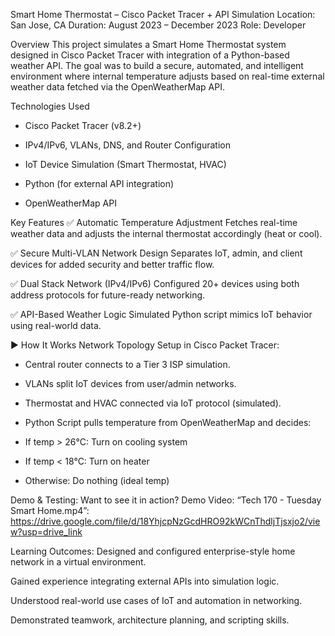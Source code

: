 Smart Home Thermostat – Cisco Packet Tracer + API Simulation
Location: San Jose, CA
Duration: August 2023 – December 2023
Role: Developer

Overview
This project simulates a Smart Home Thermostat system designed in Cisco Packet Tracer with integration of a Python-based weather API. The goal was to build a secure, automated, and intelligent environment where internal temperature adjusts based on real-time external weather data fetched via the OpenWeatherMap API.

Technologies Used
- Cisco Packet Tracer (v8.2+)

- IPv4/IPv6, VLANs, DNS, and Router Configuration

- IoT Device Simulation (Smart Thermostat, HVAC)

- Python (for external API integration)

- OpenWeatherMap API

Key Features
✅ Automatic Temperature Adjustment
Fetches real-time weather data and adjusts the internal thermostat accordingly (heat or cool).

✅ Secure Multi-VLAN Network Design
Separates IoT, admin, and client devices for added security and better traffic flow.

✅ Dual Stack Network (IPv4/IPv6)
Configured 20+ devices using both address protocols for future-ready networking.

✅ API-Based Weather Logic
Simulated Python script mimics IoT behavior using real-world data.

▶️ How It Works
Network Topology Setup in Cisco Packet Tracer:

- Central router connects to a Tier 3 ISP simulation.

- VLANs split IoT devices from user/admin networks.

- Thermostat and HVAC connected via IoT protocol (simulated).

- Python Script pulls temperature from OpenWeatherMap and decides:

- If temp > 26°C: Turn on cooling system

- If temp < 18°C: Turn on heater

- Otherwise: Do nothing (ideal temp)

Demo & Testing:
Want to see it in action?
Demo Video: “Tech 170 - Tuesday Smart Home.mp4”: https://drive.google.com/file/d/18YhjcpNzGcdHRO92kWCnThdljTjsxjo2/view?usp=drive_link

Learning Outcomes:
Designed and configured enterprise-style home network in a virtual environment.

Gained experience integrating external APIs into simulation logic.

Understood real-world use cases of IoT and automation in networking.

Demonstrated teamwork, architecture planning, and scripting skills.

